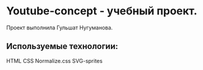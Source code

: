 # Youtube-concept - учебный проект.
Проект выполнила Гульшат Нугуманова.

## Используемые технологии:
HTML
CSS
Normalize.css
SVG-sprites
